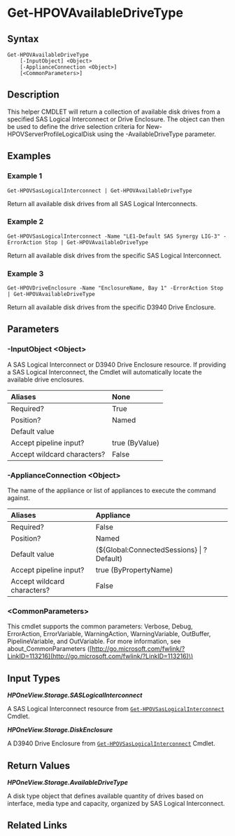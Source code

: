 ﻿---
description: Return a collection of available D3940 disks.
---

# Get-HPOVAvailableDriveType

## Syntax

```text
Get-HPOVAvailableDriveType
    [-InputObject] <Object>
    [-ApplianceConnection <Object>]
    [<CommonParameters>]
```

## Description

This helper CMDLET will return a collection of available disk drives from a specified SAS Logical Interconnect or Drive Enclosure.  The object can then be used to define the drive selection criteria for New-HPOVServerProfileLogicalDisk using the -AvailableDriveType parameter.

## Examples

###  Example 1 

```text
Get-HPOVSasLogicalInterconnect | Get-HPOVAvailableDriveType

```

Return all available disk drives from all SAS Logical Interconnects.

###  Example 2 

```text
Get-HPOVSasLogicalInterconnect -Name "LE1-Default SAS Synergy LIG-3" -ErrorAction Stop | Get-HPOVAvailableDriveType

```

Return all available disk drives from the specific SAS Logical Interconnect.

###  Example 3 

```text
Get-HPOVDriveEnclosure -Name "EnclosureName, Bay 1" -ErrorAction Stop | Get-HPOVAvailableDriveType

```

Return all available disk drives from the specific D3940 Drive Enclosure.

## Parameters

### -InputObject &lt;Object&gt;

A SAS Logical Interconnect or D3940 Drive Enclosure resource.  If providing a SAS Logical Interconnect, the Cmdlet will automatically locate the available drive enclosures.

| Aliases | None |
| :--- | :--- |
| Required? | True |
| Position? | Named |
| Default value |  |
| Accept pipeline input? | true (ByValue) |
| Accept wildcard characters? | False |

### -ApplianceConnection &lt;Object&gt;

The name of the appliance or list of appliances to execute the command against.

| Aliases | Appliance |
| :--- | :--- |
| Required? | False |
| Position? | Named |
| Default value | (${Global:ConnectedSessions} &vert; ? Default) |
| Accept pipeline input? | true (ByPropertyName) |
| Accept wildcard characters? | False |

### &lt;CommonParameters&gt;

This cmdlet supports the common parameters: Verbose, Debug, ErrorAction, ErrorVariable, WarningAction, WarningVariable, OutBuffer, PipelineVariable, and OutVariable. For more information, see about\_CommonParameters \([http://go.microsoft.com/fwlink/?LinkID=113216](http://go.microsoft.com/fwlink/?LinkID=113216)\)

## Input Types

_**HPOneView.Storage.SASLogicalInterconnect**_

A SAS Logical Interconnect resource from [`Get-HPOVSasLogicalInterconnect`](../networking/get-hpovsaslogicalinterconnect.md) Cmdlet.

_**HPOneView.Storage.DiskEnclosure**_

A D3940 Drive Enclosure from [`Get-HPOVSasLogicalInterconnect`](../networking/get-hpovsaslogicalinterconnect.md) Cmdlet.

## Return Values

_**HPOneView.Storage.AvailableDriveType**_

A disk type object that defines available quantity of drives based on interface, media type and capacity, organized by SAS Logical Interconnect.

## Related Links

